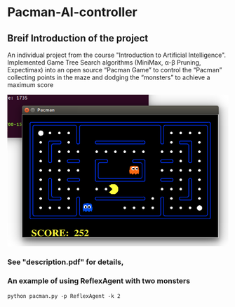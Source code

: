 # Pacman-AI-controller

## Breif Introduction of the project
An individual project from the course "Introduction to Artificial Intelligence". Implemented Game Tree Search algorithms (MiniMax, α-β Pruning, Expectimax) into an open source “Pacman Game” to control the “Pacman” collecting points in the maze and dodging the “monsters” to achieve a maximum score

<img src="img/pacman.png">

### See "description.pdf" for details, 
### An example of using ReflexAgent with two monsters
```
python pacman.py -p ReflexAgent -k 2
```
